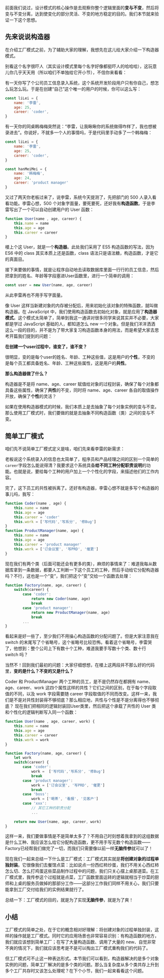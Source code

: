 前面我们说过，设计模式的核心操作是去观察你整个逻辑里面的**变与不变**，然后将变与不变分离，达到使变化的部分灵活、不变的地方稳定的目的。我们本节就来验证一下这个思想。

## 先来说说构造器

在介绍工厂模式之前，为了辅助大家的理解，我想先在这儿给大家介绍一下构造器模式。

别看这个名字很吓人（其实设计模式里每个名字好像都挺吓人的哈哈哈），这玩意儿你几乎天天用（所以咱们不单独给它开小节），不信你来看看：

有一天你写了个公司员工信息录入系统，这个系统开发阶段用户只有你自己，想怎么玩怎么玩。于是在创建“自己”这个唯一的用户的时候，你可以这么写：

```js
const liLei = {
    name: '李雷',
    age: 25,
    career: 'coder',
}
```

有一天你的同桌韩梅梅突然说：“李雷，让我瞅瞅你的系统做得咋样了，我也想被录进去”。你说好，不就多一个人的事情吗，于是代码里手动多了一个韩梅梅：

```js
const liLei = {
    name: '李雷',
    age: 25,
    career: 'coder',
}

const hanMeiMei = {
    name: '韩梅梅',
    age: 24,
    career: 'product manager'
}
```

又过了两天你老板过来了，说李雷，系统今天提测了，先把部门的 500 人录入看看功能。李雷心想，500 个对象字面量，要死要死，还好我有**构造函数**。于是李雷写出了一个可以自动创建用户的 User 函数：

```js
function User(name , age, career) {
    this.name = name
    this.age = age
    this.career = career 
}
```

楼上个这 User，就是一个**构造器**。此处我们采用了 ES5 构造函数的写法，因为 ES6 中的 class 其实本质上还是函数，class 语法只是语法糖，构造函数，才是它的真面目。

接下来要做的事情，就是让程序自动地去读取数据库里面一行行的员工信息，然后把拿到的姓名、年龄等字段塞进User函数里，进行一个简单的调用：

```js
const user = new User(name, age, career)
```

从此李雷再也不用手写字面量。

像 User 这样当新建对象的内存被分配后，用来初始化该对象的特殊函数，就叫做构造器。在 JavaScript 中，我们使用构造函数去初始化对象，就是应用了**构造器模式**。这个模式太简单了，简单到我这一通讲对很多同学来说其实并不必要，大家都是学过 JavaScript 基础的人，都知道怎么 new 一个对象。但是我们洋洋洒洒这么一段的目的，并不是为了带大家复习构造函数本身的用法，而是希望大家去思考开篇我们提到的问题：

**在创建一个user过程中，谁变了，谁不变？**

很明显，变的是每个user的姓名、年龄、工种这些值，这是用户的**个性**，不变的是每个员工都具备姓名、年龄、工种这些属性，这是用户的**共性**。

**那么构造器做了什么？**

构造器是不是将 name、age、career 赋值给对象的过程封装，确保了每个对象都具备这些属性，确保了**共性**的不变，同时将 name、age、career 各自的取值操作开放，确保了**个性**的灵活？

如果在使用构造器模式的时候，我们本质上是去抽象了每个对象实例的变与不变。那么使用工厂模式时，我们要做的就是去抽象不同构造函数（类）之间的变与不变。

## 简单工厂模式

咱们先不说简单工厂模式定义是啥，咱们先来看李雷的新需求：

老板说这个系统录入的信息也太简单了，程序员和产品经理之间的区别一个简单的`career`字段怎么能说得清？我要求这个系统具备**给不同工种分配职责说明**的功能。也就是说，要给每个工种的用户加上一个个性化的字段，来描述他们的工作内容。

完了，这下员工的共性被拆离了。还好有构造器，李雷心想不就是多写个构造器的事儿吗，我写：

```js
function Coder(name , age) {
    this.name = name
    this.age = age
    this.career = 'coder' 
    this.work = ['写代码','写系分', '修Bug']
}
function ProductManager(name, age) {
    this.name = name 
    this.age = age
    this.career = 'product manager'
    this.work = ['订会议室', '写PRD', '催更']
}
```

现在我们有两个类（后面可能还会有更多的类），麻烦的事情来了：难道我每从数据库拿到一条数据，都要人工判断一下这个员工的工种，然后手动给它分配构造器吗？不行，这也是一个“变”，我们把这个“变”交给一个函数去处理：

```js
function Factory(name, age, career) {
    switch(career) {
        case 'coder':
            return new Coder(name, age) 
            break
        case 'product manager':
            return new ProductManager(name, age)
            break
        ...
}
```

看起来是好一些了，至少我们不用操心构造函数的分配问题了。但是大家注意我在 switch 的末尾写了个省略号，这个省略号比较恐怖。看着这个省略号，李雷哭了，他想到：整个公司上下有数十个工种，难道我要手写数十个类、数十行 switch 吗？

当然不！回到我们最初的问题：大家仔细想想，在楼上这两段并不那么好的代码里，**变的是什么？不变的又是什么？**

Coder 和 ProductManager 两个工种的员工，是不是仍然存在都拥有 name、age、career、work 这四个属性这样的共性？它们之间的区别，在于每个字段取值的不同，以及 work 字段需要随 career 字段取值的不同而改变。这样一来，我们是不是对共性封装得不够彻底？那么相应地，共性与个性是不是分离得也不够彻底？
现在我们把相同的逻辑封装回User类里，然后把这个承载了共性的 User 类和个性化的逻辑判断写入同一个函数：

```js
function User(name , age, career, work) {
    this.name = name
    this.age = age
    this.career = career 
    this.work = work
}

function Factory(name, age, career) {
    let work
    switch(career) {
        case 'coder':
            work =  ['写代码','写系分', '修Bug'] 
            break
        case 'product manager':
            work = ['订会议室', '写PRD', '催更']
            break
        case 'boss':
            work = ['喝茶', '看报', '见客户']
        case 'xxx':
            // 其它工种的职责分配
            ...
            
    return new User(name, age, career, work)
}
```

这样一来，我们要做事情是不是简单太多了？不用自己时刻想着我拿到的这组数据是什么工种、我应该怎么给它分配构造函数，更不用手写无数个构造函数——Factory已经帮我们做完了一切，而我们只需要像以前一样**无脑传参**就可以了！

现在我们一起来总结一下什么是工厂模式：工厂模式其实就是**将创建对象的过程单独封装**。它很像我们去餐馆点菜：比如说点一份西红柿炒蛋，我们不用关心西红柿怎么切、怎么打鸡蛋这些菜品制作过程中的问题，我们只关心摆上桌那道菜。在工厂模式里，我传参这个过程就是点菜，工厂函数里面运转的逻辑就相当于炒菜的厨师和上桌的服务员做掉的那部分工作——这部分工作我们同样不用关心，我们只要能拿到工厂交付给我们的实例结果就行了。

总结一下：工厂模式的目的，就是为了实现**无脑传参**，就是为了爽！

## 小结

工厂模式的简单之处，在于它的概念相对好理解：将创建对象的过程单独封装，这样的操作就是工厂模式。同时它的应用场景也非常容易识别：有构造函数的地方，我们就应该想到简单工厂；在写了大量构造函数、调用了大量的 new、自觉非常不爽的情况下，我们就应该思考是不是可以掏出工厂模式重构我们的代码了。

但工厂模式可不止这一种表达形式。本节我们可以看到，构造器解决的是多个对象实例的问题，简单工厂解决的是多个类的问题。那么当复杂度从多个类共存上升到多个工厂共存时又该怎么处理呢？在下个小节，我们一起来看看这个问题。